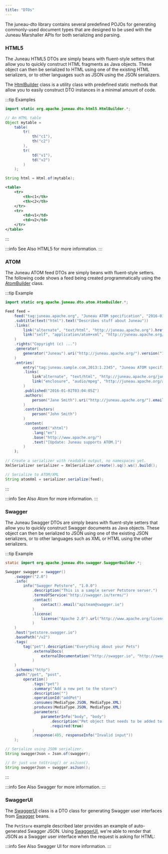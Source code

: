 ```yaml
---
title: "DTOs"
---
```


The juneau-dto library contains several predefined POJOs for generating commonly-used document types that
are designed to be used with the Juneau Marshaller APIs for both serializing and parsing.

### HTML5

The Juneau HTML5 DTOs are simply beans with fluent-style setters that allow you to quickly construct HTML
fragments as Java objects.  These object can then be serialized to HTML using one of the existing HTML
serializers, or to other languages such as JSON using the JSON serializers.

The [HtmlBuilder](../apidocs/org/apache/juneau/dto/html5/HtmlBuilder.html) class is a utility class with predefined static methods
that allow you to easily construct DTO instances in a minimal amount of code.

:::tip Examples
```java
import static org.apache.juneau.dto.html5.HtmlBuilder.*;

// An HTML table
Object mytable =
    table(
        tr(
            th("c1"),
            th("c2")
        ),
        tr(
            td("v1"),
            td("v2")
        )
    );

String html = Html.of(mytable);
```

```xml
<table>
    <tr>
        <th>c1</th>
        <th>c2</th>
    </tr>
    <tr>
        <td>v1</td>
        <td>v2</td>
    </tr>
</table>
```
:::

:::info See Also
HTML5 for more information.
:::

### ATOM

The Juneau ATOM feed DTOs are simply beans with fluent-style setters.
The following code shows a feed being created programmatically using the
[AtomBuilder](../apidocs/org/apache/juneau/dto/atom/AtomBuilder.html) class.

:::tip Example
```java
import static org.apache.juneau.dto.atom.AtomBuilder.*;

Feed feed =
    feed("tag:juneau.apache.org", "Juneau ATOM specification", "2016-01-02T03:04:05Z")
    .subtitle(text("html").text("Describes stuff about Juneau"))
    .links(
        link("alternate", "text/html", "http://juneau.apache.org").hreflang("en"),
        link("self", "application/atom+xml", "http://juneau.apache.org/feed.atom")
    )
    .rights("Copyright (c) ...")
    .generator(
        generator("Juneau").uri("http://juneau.apache.org/").version("1.0")
    )
    .entries(
        entry("tag:juneau.sample.com,2013:1.2345", "Juneau ATOM specification snapshot", "2016-01-02T03:04:05Z")
        .links(
            link"alternate", "text/html", "http://juneau.apache.org/juneau.atom"),
            link("enclosure", "audio/mpeg", "http://juneau.apache.org/audio/juneau_podcast.mp3").length(1337)
        )
        .published("2016-01-02T03:04:05Z")
        .authors(
            person("Jane Smith").uri("http://juneau.apache.org/").email("janesmith@apache.org")
        )
        .contributors(
            person("John Smith")
        )
        .content(
            content("xhtml")
            .lang("en")
            .base("http://www.apache.org/")
            .text("[Update: Juneau supports ATOM.]")
        )
    );
    
// Create a serializer with readable output, no namespaces yet.
XmlSerializer serializer = XmlSerializer.create().sq().ws().build();

// Serialize to ATOM/XML
String atomXml = serializer.serialize(feed);
```
:::

:::info See Also
Atom for more information.
:::

### Swagger

The Juneau Swagger DTOs are simply beans with fluent-style setters that allow you to quickly construct
Swagger documents as Java objects.
These object can then be serialized to JSON using one of the existing JSON serializers, or to other
languages such as XML or HTML using the other serializers.

:::tip Example
```java
static import org.apache.juneau.dto.swagger.SwaggerBuilder.*;

Swagger swagger = swagger()
    .swagger("2.0")
    .info(
        info("Swagger Petstore", "1.0.0")
            .description("This is a sample server Petstore server.")
            .termsOfService("http://swagger.io/terms/")
            .contact(
                contact().email("apiteam@swagger.io")
            )
            .license(
                license("Apache 2.0").url("http://www.apache.org/licenses/LICENSE-2.0.html")
            )
    )
    .host("petstore.swagger.io")
    .basePath("/v2")
    .tags(
        tag("pet").description("Everything about your Pets")
            .externalDocs(
                externalDocumentation("http://swagger.io", "http://swagger.io")
            )
    )
    .schemes("http")
    .path("/pet", "post",
        operation()
            .tags("pet")
            .summary("Add a new pet to the store")
            .description("")
            .operationId("addPet")
            .consumes(MediaType.JSON, MediaType.XML)
            .produces(MediaType.JSON, MediaType.XML)
            .parameters(
                parameterInfo("body", "body")
                    .description("Pet object that needs to be added to the store")
                    .required(true)
            )
            .response(405, responseInfo("Invalid input"))
    );

// Serialize using JSON serializer.
String swaggerJson = Json.of(swagger);

// Or just use toString() or asJson().
String swaggerJson = swagger.asJson();
```
:::

:::info See Also
Swagger for more information.
:::

### SwaggerUI

The [SwaggerUI](../apidocs/org/apache/juneau/dto/swagger/ui/SwaggerUI.html) class is a DTO class for generating Swagger user interfaces
from [Swagger](../apidocs/org/apache/juneau/dto/swagger/Swagger.html) beans.

The `PetStore` example described later provides an example of auto-generated Swagger JSON.
Using [SwaggerUI](../apidocs/org/apache/juneau/dto/swagger/ui/SwaggerUI.html), we're able to render that JSON as a Swagger user interface
when the request is asking for HTML:

:::info See Also
Swagger UI for more information.
:::
